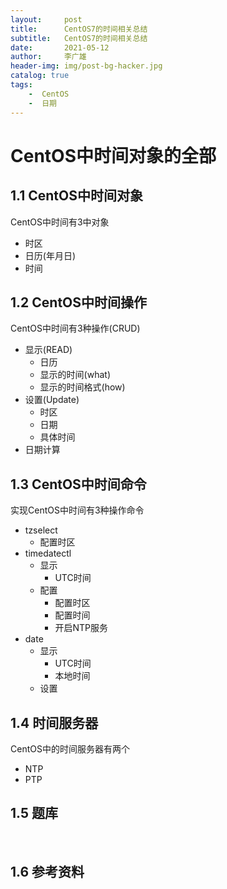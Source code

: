 ```yaml
---
layout:     post
title:      CentOS7的时间相关总结
subtitle:   CentOS7的时间相关总结
date:       2021-05-12
author:     李广雄
header-img: img/post-bg-hacker.jpg
catalog: true
tags:
    -  CentOS
    -  日期
---
```


# CentOS中时间对象的全部

## 1.1 CentOS中时间对象

CentOS中时间有3中对象

* 时区
* 日历(年月日)
* 时间

## 1.2 CentOS中时间操作

CentOS中时间有3种操作(CRUD)

* 显示(READ)
  - 日历
  - 显示的时间(what)
  - 显示的时间格式(how)
* 设置(Update)
  - 时区
  - 日期
  - 具体时间
* 日期计算

## 1.3 CentOS中时间命令

实现CentOS中时间有3种操作命令

* tzselect
  * 配置时区
* timedatectl
  * 显示
    * UTC时间
  * 配置
    * 配置时区
    * 配置时间
    * 开启NTP服务
* date
  * 显示
    * UTC时间
    * 本地时间
  * 设置

## 1.4 时间服务器

CentOS中的时间服务器有两个

* NTP
* PTP

## 1.5 题库




​         

## 1.6 参考资料

